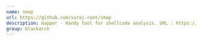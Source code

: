 ```yaml
---
name: smap
url: https://github.com/suraj-root/smap
description: mapper - Handy tool for shellcode analysis. URL : https://github.com/suraj-root/smap Groups : blackarch blackarch-exploitation blackarch-binary
group: blackarch
---
```

